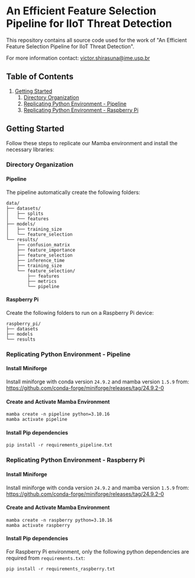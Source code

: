 # An Efficient Feature Selection Pipeline for IIoT Threat Detection

This repository contains all source code used for the work of "An Efficient Feature Selection Pipeline for IIoT Threat Detection".

For more information contact: victor.shirasuna@ime.usp.br

## Table of Contents

1. [Getting Started](#getting-started)
	1. [Directory Organization](#directory-organization)
    2. [Replicating Python Environment - Pipeline](#replicating-python-environment---pipeline)
    3. [Replicating Python Environment - Raspberry Pi](#replicating-python-environment---raspberry-pi)

## Getting Started

Follow these steps to replicate our Mamba environment and install the necessary libraries:

### Directory Organization

#### Pipeline

The pipeline automatically create the following folders:
```
data/
├── datasets/
│   ├── splits
│   └── features
├── models/
│   ├── training_size
│   └── feature_selection
└── results/
    ├── confusion_matrix
    ├── feature_importance
    ├── feature_selection
    ├── inference_time
    ├── training_size
    └── feature_selection/
        ├── features
        ├── metrics
        └── pipeline
```

#### Raspberry Pi

Create the following folders to run on a Raspberry Pi device:
```
raspberry_pi/
├── datasets
├── models
└── results
```

### Replicating Python Environment - Pipeline

#### Install Miniforge

Install miniforge with conda version `24.9.2` and mamba version `1.5.9` from: https://github.com/conda-forge/miniforge/releases/tag/24.9.2-0

#### Create and Activate Mamba Environment

```shell
mamba create -n pipeline python=3.10.16
mamba activate pipeline
```

#### Install Pip dependencies

```shell
pip install -r requirements_pipeline.txt
```

### Replicating Python Environment - Raspberry Pi

#### Install Miniforge

Install miniforge with conda version `24.9.2` and mamba version `1.5.9` from: https://github.com/conda-forge/miniforge/releases/tag/24.9.2-0

#### Create and Activate Mamba Environment

```shell
mamba create -n raspberry python=3.10.16
mamba activate raspberry
```

#### Install Pip dependencies

For Raspberry Pi environment, only the following python dependencies are required from `requirements.txt`:
```shell
pip install -r requirements_raspberry.txt
```